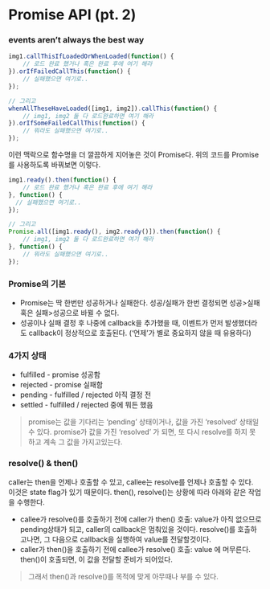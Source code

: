 # Promise API (pt. 2)


### events aren’t always the best way

```javascript
img1.callThisIfLoadedOrWhenLoaded(function() {
	// 로드 완료 했거나 혹은 완료 후에 여기 해라
}).orIfFailedCallThis(function() {
	// 실패했으면 여기로..
});

// 그리고
whenAllTheseHaveLoaded([img1, img2]).callThis(function() {
	// img1, img2 둘 다 로드완료하면 여기 해라
}).orIfSomeFailedCallThis(function() {
	// 뭐라도 실패했으면 여기로..
});
```

이런 맥락으로 함수명을 더 깔끔하게 지어놓은 것이 Promise다. 위의 코드를 Promise를 사용하도록 바꿔보면 이렇다.

```javascript
img1.ready().then(function() {
	// 로드 완료 했거나 혹은 완료 후에 여기 해라
}, function() {
  // 실패했으면 여기로..
});

// 그리고
Promise.all([img1.ready(), img2.ready()]).then(function() {
	// img1, img2 둘 다 로드완료하면 여기 해라
}, function() {
	// 뭐라도 실패했으면 여기로..
});
```


### Promise의 기본

* Promise는 딱 한번만 성공하거나 실패한다. 성공/실패가 한번 결정되면 성공>실패 혹은 실패>성공으로 바뀔 수 없다.
* 성공이나 실패 결정 후 나중에 callback을 추가했을 때, 이벤트가 먼저 발생했더라도 callback이 정상적으로 호출된다.  (‘언제’가 별로 중요하지 않을 때 유용하다)


### 4가지 상태

* fulfilled - promise 성공함
* rejected - promise 실패함
* pending - fulfilled / rejected 아직 결정 전
* settled - fulfilled / rejected 중에 뭐든 했음

> promise는 값을 기다리는 ‘pending’ 상태이거나, 값을 가진 ‘resolved’ 상태일 수 있다. promise가 값을 가진 ‘resolved’ 가 되면, 또 다시 resolve를 하지 못하고 계속 그 값을 가지고있는다.  


### resolve() & then()

caller는 then을 언제나 호출할 수 있고, callee는 resolve를 언제나 호출할 수 있다. 이것은 state flag가 있기 때문이다. then(), resolve()는 상황에 따라 아래와 같은 작업을 수행한다.

* callee가 resolve()를 호출하기 전에 caller가 then() 호출: value가 아직 없으므로 pending상태가 되고, caller의 callback은 멈춰있을 것이다. resolve()를 호출하고나면, 그 다음으로 callback을 실행하여 value를 전달할것이다.
* caller가 then()을 호출하기 전에 callee가 resolve() 호출: value 에 머무른다. then()이 호출되면, 이 값을 전달할 준비가 되어있다.

> 그래서 then()과 resolve()를 목적에 맞게 아무때나 부를 수 있다.  
